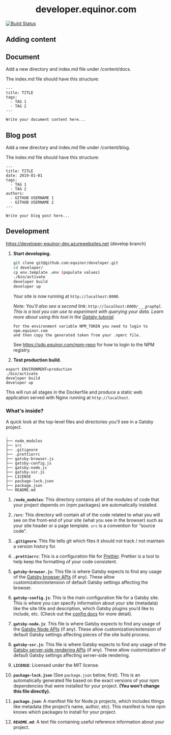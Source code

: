 <h1 align="center">
  developer.equinor.com
</h1>

[![Build Status](https://travis-ci.com/equinor/developer.svg?token=wb81zbmzUsHbzHFyWC7U&branch=master)](https://travis-ci.com/equinor/developer)

## Adding content

## Document

Add a new directory and index.md file under /content/docs.

The index.md file should have this structure:

```
---
title: TITLE
tags: 
  - TAG 1
  - TAG 2
---

Write your document content here...
```

## Blog post

Add a new directory and index.md file under /content/blog.

The index.md file should have this structure:

```
---
title: TITLE
date: 2019-01-01
tags: 
  - TAG 1
  - TAG 2
authors: 
  - GITHUB USERNAME 1
  - GITHUB USERNAME 2
---

Write your blog post here...
```

## Development

https://developer-equinor-dev.azurewebsites.net (develop branch)

1.  **Start developing.**

    ```sh
    git clone git@github.com:equinor/developer.git
    cd developer/
    cp env.template .env (populate values)
    ./bin/activate 
    developer build
    developer up  
    ```
    
    Your site is now running at `http://localhost:8000`.

    _Note: You'll also see a second link: _`http://localhost:8000/___graphql`_. This is a tool you can use to experiment with querying your data. Learn more about using this tool in the [Gatsby tutorial](https://www.gatsbyjs.org/tutorial/part-five/#introducing-graphiql)._
    
    ```
    For the environment variable NPM_TOKEN you need to login to npm.equinor.com 
    and then copy the generated token from your .npmrc file.     
    ```
    See https://sdp.equinor.com/npm-repo for how to login to the NPM registry. 
    
2.  **Test production build.**

```
export ENVIRONMENT=production
./bin/activate 
developer build
developer up  
```

This will run all stages in the Dockerfile and produce a static web application served with Nginx running at `http://localhost`.

### What's inside?

A quick look at the top-level files and directories you'll see in a Gatsby project.

    .
    ├── node_modules
    ├── src
    ├── .gitignore
    ├── .prettierrc
    ├── gatsby-browser.js
    ├── gatsby-config.js
    ├── gatsby-node.js
    ├── gatsby-ssr.js
    ├── LICENSE
    ├── package-lock.json
    ├── package.json
    └── README.md

1.  **`/node_modules`**: This directory contains all of the modules of code that your project depends on (npm packages) are automatically installed.

2.  **`/src`**: This directory will contain all of the code related to what you will see on the front-end of your site (what you see in the browser) such as your site header or a page template. `src` is a convention for “source code”.

3.  **`.gitignore`**: This file tells git which files it should not track / not maintain a version history for.

4.  **`.prettierrc`**: This is a configuration file for [Prettier](https://prettier.io/). Prettier is a tool to help keep the formatting of your code consistent.

5.  **`gatsby-browser.js`**: This file is where Gatsby expects to find any usage of the [Gatsby browser APIs](https://www.gatsbyjs.org/docs/browser-apis/) (if any). These allow customization/extension of default Gatsby settings affecting the browser.

6.  **`gatsby-config.js`**: This is the main configuration file for a Gatsby site. This is where you can specify information about your site (metadata) like the site title and description, which Gatsby plugins you’d like to include, etc. (Check out the [config docs](https://www.gatsbyjs.org/docs/gatsby-config/) for more detail).

7.  **`gatsby-node.js`**: This file is where Gatsby expects to find any usage of the [Gatsby Node APIs](https://www.gatsbyjs.org/docs/node-apis/) (if any). These allow customization/extension of default Gatsby settings affecting pieces of the site build process.

8.  **`gatsby-ssr.js`**: This file is where Gatsby expects to find any usage of the [Gatsby server-side rendering APIs](https://www.gatsbyjs.org/docs/ssr-apis/) (if any). These allow customization of default Gatsby settings affecting server-side rendering.

9.  **`LICENSE`**: Licensed under the MIT license.

10. **`package-lock.json`** (See `package.json` below, first). This is an automatically generated file based on the exact versions of your npm dependencies that were installed for your project. **(You won’t change this file directly).**

11. **`package.json`**: A manifest file for Node.js projects, which includes things like metadata (the project’s name, author, etc). This manifest is how npm knows which packages to install for your project.

12. **`README.md`**: A text file containing useful reference information about your project.


